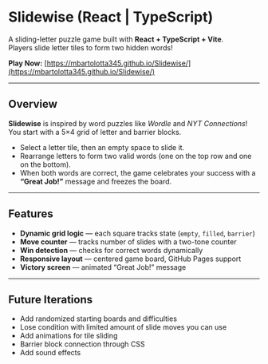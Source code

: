 # Slidewise (React | TypeScript)

A sliding-letter puzzle game built with **React + TypeScript + Vite**.  
Players slide letter tiles to form two hidden words!

**Play Now:** [https://mbartolotta345.github.io/Slidewise/](https://mbartolotta345.github.io/Slidewise/)

---

## Overview

**Slidewise** is inspired by word puzzles like *Wordle* and *NYT Connections*!
You start with a 5×4 grid of letter and barrier blocks.

- Select a letter tile, then an empty space to slide it.  
- Rearrange letters to form two valid words (one on the top row and one on the bottom).  
- When both words are correct, the game celebrates your success with a **“Great Job!”** message and freezes the board.

---

## Features

- **Dynamic grid logic** — each square tracks state (`empty`, `filled`, `barrier`)  
- **Move counter** — tracks number of slides with a two-tone counter
- **Win detection** — checks for correct words dynamically
- **Responsive layout** — centered game board, GitHub Pages support
- **Victory screen** — animated “Great Job!” message

---

## Future Iterations

- Add randomized starting boards and difficulties
- Lose condition with limited amount of slide moves you can use  
- Add animations for tile sliding
- Barrier block connection through CSS 
- Add sound effects
